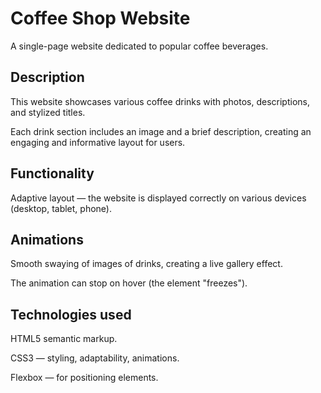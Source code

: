 # **Coffee Shop Website**

A single-page website dedicated to popular coffee beverages.

## **Description**

This website showcases various coffee drinks with photos, descriptions, and stylized titles. 

Each drink section includes an image and a brief description, creating an engaging and informative layout for users.

## **Functionality**

Adaptive layout — the website is displayed correctly on various devices (desktop, tablet, phone).

## **Animations**

Smooth swaying of images of drinks, creating a live gallery effect.

The animation can stop on hover (the element "freezes").

## **Technologies used**

HTML5 semantic markup.

CSS3 — styling, adaptability, animations.

Flexbox — for positioning elements.
